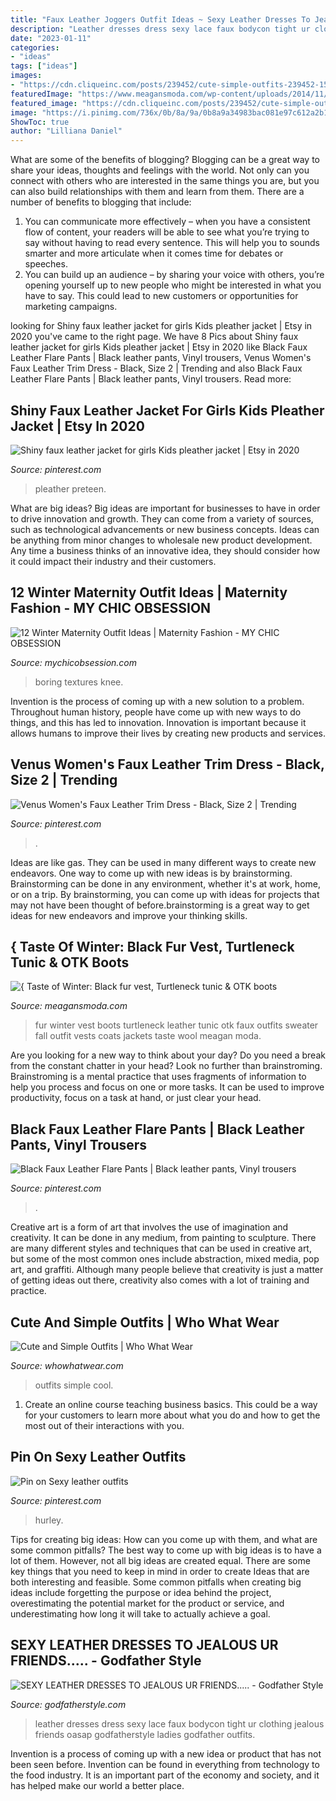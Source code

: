 ```yaml
---
title: "Faux Leather Joggers Outfit Ideas ~ Sexy Leather Dresses To Jealous Ur Friends....."
description: "Leather dresses dress sexy lace faux bodycon tight ur clothing jealous friends oasap godfatherstyle ladies godfather outfits"
date: "2023-01-11"
categories:
- "ideas"
tags: ["ideas"]
images:
- "https://cdn.cliqueinc.com/posts/239452/cute-simple-outfits-239452-1508555768168-image.700x0c.jpg"
featuredImage: "https://www.meagansmoda.com/wp-content/uploads/2014/11/black-faux-fur-vest-over-turtleneck-sweater-tunic-turtleneck-chunky-sweater-Brixton-Wesley-fedora-black-wool-fedora-7-for-all-mankind-black-leather-denim-Stuart-Weitzman-Highland-black-suede-thigh-high-boots.jpg"
featured_image: "https://cdn.cliqueinc.com/posts/239452/cute-simple-outfits-239452-1508555768168-image.700x0c.jpg"
image: "https://i.pinimg.com/736x/0b/8a/9a/0b8a9a34983bac081e97c612a2b1f12f.jpg"
ShowToc: true
author: "Lilliana Daniel"
---
```



What are some of the benefits of blogging?
Blogging can be a great way to share your ideas, thoughts and feelings with the world. Not only can you connect with others who are interested in the same things you are, but you can also build relationships with them and learn from them. There are a number of benefits to blogging that include: 
1) You can communicate more effectively – when you have a consistent flow of content, your readers will be able to see what you’re trying to say without having to read every sentence. This will help you to sounds smarter and more articulate when it comes time for debates or speeches. 
2) You can build up an audience – by sharing your voice with others, you’re opening yourself up to new people who might be interested in what you have to say. This could lead to new customers or opportunities for marketing campaigns.

	

		
looking for Shiny faux leather jacket for girls Kids pleather jacket | Etsy in 2020 you've came to the right page. We have 8 Pics about Shiny faux leather jacket for girls Kids pleather jacket | Etsy in 2020 like Black Faux Leather Flare Pants | Black leather pants, Vinyl trousers, Venus Women&#039;s Faux Leather Trim Dress - Black, Size 2 | Trending and also Black Faux Leather Flare Pants | Black leather pants, Vinyl trousers. Read more:
		
    
## Shiny Faux Leather Jacket For Girls Kids Pleather Jacket | Etsy In 2020

<img loading=lazy src="https://i.pinimg.com/736x/0b/8a/9a/0b8a9a34983bac081e97c612a2b1f12f.jpg" onerror="this.onerror=null;this.src='https://tse3.mm.bing.net/th?id=OIP.JL6wiT1fiBVdjDEg0RhkqwHaLG&amp;pid=15.1';" alt="Shiny faux leather jacket for girls Kids pleather jacket | Etsy in 2020">

_Source: pinterest.com_

>pleather preteen. 

	

What are big ideas?
Big ideas are important for businesses to have in order to drive innovation and growth. They can come from a variety of sources, such as technological advancements or new business concepts. Ideas can be anything from minor changes to wholesale new product development. Any time a business thinks of an innovative idea, they should consider how it could impact their industry and their customers.

    
## 12 Winter Maternity Outfit Ideas | Maternity Fashion - MY CHIC OBSESSION

<img loading=lazy src="https://cdn.statically.io/img/www.mychicobsession.com/wp-content/uploads/2018/02/maternity-style-3.jpg?quality=100&amp;f=auto" onerror="this.onerror=null;this.src='https://tse2.mm.bing.net/th?id=OIP.go7nJLh5KiLDeMI7v6YQegHaLH&amp;pid=15.1';" alt="12 Winter Maternity Outfit Ideas | Maternity Fashion - MY CHIC OBSESSION">

_Source: mychicobsession.com_

>boring textures knee. 

	

Invention is the process of coming up with a new solution to a problem. Throughout human history, people have come up with new ways to do things, and this has led to innovation. Innovation is important because it allows humans to improve their lives by creating new products and services.

    
## Venus Women&#039;s Faux Leather Trim Dress - Black, Size 2 | Trending

<img loading=lazy src="https://i.pinimg.com/736x/18/15/2e/18152e2fd6592c9864e08a4929073206.jpg" onerror="this.onerror=null;this.src='https://tse3.mm.bing.net/th?id=OIP.VH-QkNvSTGd9PgM8eNyP8AHaKX&amp;pid=15.1';" alt="Venus Women&#039;s Faux Leather Trim Dress - Black, Size 2 | Trending">

_Source: pinterest.com_

>. 

	

Ideas are like gas. They can be used in many different ways to create new endeavors. One way to come up with new ideas is by brainstorming. Brainstorming can be done in any environment, whether it's at work, home, or on a trip. By brainstorming, you can come up with ideas for projects that may not have been thought of before.brainstorming is a great way to get ideas for new endeavors and improve your thinking skills.

    
## { Taste Of Winter: Black Fur Vest, Turtleneck Tunic &amp; OTK Boots

<img loading=lazy src="https://www.meagansmoda.com/wp-content/uploads/2014/11/black-faux-fur-vest-over-turtleneck-sweater-tunic-turtleneck-chunky-sweater-Brixton-Wesley-fedora-black-wool-fedora-7-for-all-mankind-black-leather-denim-Stuart-Weitzman-Highland-black-suede-thigh-high-boots.jpg" onerror="this.onerror=null;this.src='https://tse3.mm.bing.net/th?id=OIP.HRikGb2w5Hv2Yi3s8kJMCAHaLH&amp;pid=15.1';" alt="{ Taste of Winter: Black fur vest, Turtleneck tunic &amp; OTK boots">

_Source: meagansmoda.com_

>fur winter vest boots turtleneck leather tunic otk faux outfits sweater fall outfit vests coats jackets taste wool meagan moda. 

	

Are you looking for a new way to think about your day? Do you need a break from the constant chatter in your head? Look no further than brainstroming. Brainstroming is a mental practice that uses fragments of information to help you process and focus on one or more tasks. It can be used to improve productivity, focus on a task at hand, or just clear your head.

    
## Black Faux Leather Flare Pants | Black Leather Pants, Vinyl Trousers

<img loading=lazy src="https://i.pinimg.com/736x/6f/47/5b/6f475bd02112a9cc539f13641546fd29.jpg" onerror="this.onerror=null;this.src='https://tse4.mm.bing.net/th?id=OIP.a7kr41p7n5QKLIfrdPs1nAHaLz&amp;pid=15.1';" alt="Black Faux Leather Flare Pants | Black leather pants, Vinyl trousers">

_Source: pinterest.com_

>. 

	

Creative art is a form of art that involves the use of imagination and creativity. It can be done in any medium, from painting to sculpture. There are many different styles and techniques that can be used in creative art, but some of the most common ones include abstraction, mixed media, pop art, and graffiti. Although many people believe that creativity is just a matter of getting ideas out there, creativity also comes with a lot of training and practice.

    
## Cute And Simple Outfits | Who What Wear

<img loading=lazy src="https://cdn.cliqueinc.com/posts/239452/cute-simple-outfits-239452-1508555768168-image.700x0c.jpg" onerror="this.onerror=null;this.src='https://tse3.mm.bing.net/th?id=OIP.YoBoAOYD3-IKQ1dv7s6SRwHaLm&amp;pid=15.1';" alt="Cute and Simple Outfits | Who What Wear">

_Source: whowhatwear.com_

>outfits simple cool. 

	

1) Create an online course teaching business basics. This could be a way for your customers to learn more about what you do and how to get the most out of their interactions with you.

    
## Pin On Sexy Leather Outfits

<img loading=lazy src="https://i.pinimg.com/736x/6e/b0/ad/6eb0ad8399601f8d943ae90506626b30.jpg" onerror="this.onerror=null;this.src='https://tse1.mm.bing.net/th?id=OIP.vTzMuhuGQwH_uh03mI_FmwHaOD&amp;pid=15.1';" alt="Pin on Sexy leather outfits">

_Source: pinterest.com_

>hurley. 

	

Tips for creating big ideas: How can you come up with them, and what are some common pitfalls?
The best way to come up with big ideas is to have a lot of them. However, not all big ideas are created equal. There are some key things that you need to keep in mind in order to create Ideas that are both interesting and feasible. Some common pitfalls when creating big ideas include forgetting the purpose or idea behind the project, overestimating the potential market for the product or service, and underestimating how long it will take to actually achieve a goal.

    
## SEXY LEATHER DRESSES TO JEALOUS UR FRIENDS..... - Godfather Style

<img loading=lazy src="http://godfatherstyle.com/wp-content/uploads/2015/10/Lace-Top-Bodycon-Faux-Leather-Dress..jpg" onerror="this.onerror=null;this.src='https://tse1.mm.bing.net/th?id=OIP.l9enrXWqIAQIrBWvgSAUdwHaLH&amp;pid=15.1';" alt="SEXY LEATHER DRESSES TO JEALOUS UR FRIENDS..... - Godfather Style">

_Source: godfatherstyle.com_

>leather dresses dress sexy lace faux bodycon tight ur clothing jealous friends oasap godfatherstyle ladies godfather outfits. 

	

Invention is a process of coming up with a new idea or product that has not been seen before. Invention can be found in everything from technology to the food industry. It is an important part of the economy and society, and it has helped make our world a better place.

